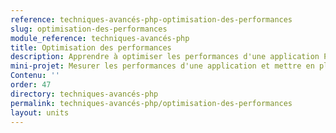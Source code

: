 ```yaml
---
reference: techniques-avancés-php-optimisation-des-performances
slug: optimisation-des-performances
module_reference: techniques-avancés-php
title: Optimisation des performances
description: Apprendre à optimiser les performances d'une application PHP.
mini-projet: Mesurer les performances d'une application et mettre en place des optimisations.
Contenu: ''
order: 47
directory: techniques-avancés-php
permalink: techniques-avancés-php/optimisation-des-performances
layout: units
---
```

